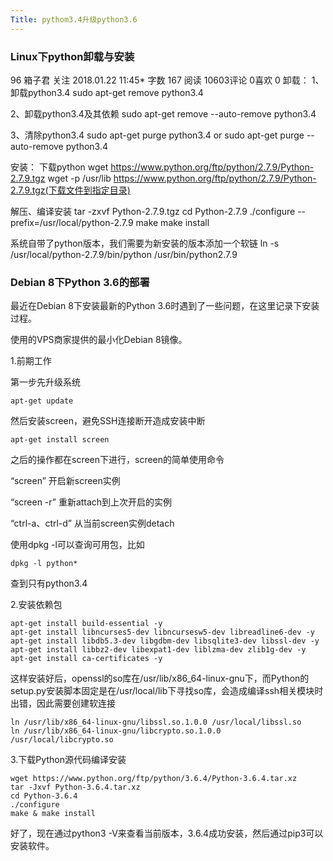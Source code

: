 ```yaml
---
Title: pythom3.4升级python3.6
---
```

### Linux下python卸载与安装
96  箱子君 关注
2018.01.22 11:45* 字数 167 阅读 10603评论 0喜欢 0
卸载：
1、卸载python3.4
sudo apt-get remove python3.4

2、卸载python3.4及其依赖
sudo apt-get remove --auto-remove python3.4

3、清除python3.4
sudo apt-get purge python3.4
or
sudo apt-get purge --auto-remove python3.4

安装：
下载python
wget https://www.python.org/ftp/python/2.7.9/Python-2.7.9.tgz
wget -p /usr/lib https://www.python.org/ftp/python/2.7.9/Python-2.7.9.tgz(下载文件到指定目录)

解压、编译安装
tar -zxvf Python-2.7.9.tgz
cd Python-2.7.9
./configure --prefix=/usr/local/python-2.7.9
make
make install

系统自带了python版本，我们需要为新安装的版本添加一个软链
ln -s /usr/local/python-2.7.9/bin/python /usr/bin/python2.7.9


### Debian 8下Python 3.6的部署

最近在Debian 8下安装最新的Python 3.6时遇到了一些问题，在这里记录下安装过程。

使用的VPS商家提供的最小化Debian 8镜像。

1.前期工作

第一步先升级系统
```
apt-get update
```
然后安装screen，避免SSH连接断开造成安装中断
```
apt-get install screen
```
之后的操作都在screen下进行，screen的简单使用命令

“screen” 开启新screen实例

“screen -r” 重新attach到上次开启的实例

“ctrl-a、ctrl-d” 从当前screen实例detach

使用dpkg -l可以查询可用包，比如
```
dpkg -l python*
```
查到只有python3.4

2.安装依赖包
```
apt-get install build-essential -y
apt-get install libncurses5-dev libncursesw5-dev libreadline6-dev -y
apt-get install libdb5.3-dev libgdbm-dev libsqlite3-dev libssl-dev -y
apt-get install libbz2-dev libexpat1-dev liblzma-dev zlib1g-dev -y
apt-get install ca-certificates -y
```
这样安装好后，openssl的so库在/usr/lib/x86_64-linux-gnu下，而Python的setup.py安装脚本固定是在/usr/local/lib下寻找so库，会造成编译ssh相关模块时出错，因此需要创建软连接
```
ln /usr/lib/x86_64-linux-gnu/libssl.so.1.0.0 /usr/local/libssl.so
ln /usr/lib/x86_64-linux-gnu/libcrypto.so.1.0.0 /usr/local/libcrypto.so
```
3.下载Python源代码编译安装
```
wget https://www.python.org/ftp/python/3.6.4/Python-3.6.4.tar.xz
tar -Jxvf Python-3.6.4.tar.xz
cd Python-3.6.4
./configure
make & make install
```

好了，现在通过python3 -V来查看当前版本，3.6.4成功安装，然后通过pip3可以安装软件。